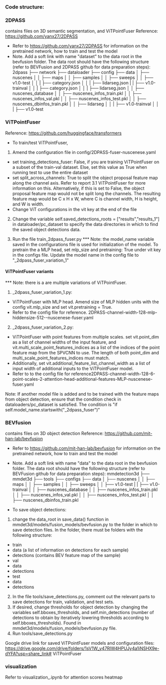 ### Code structure:
### 2DPASS
contains files on 3D semantic segmentation, and ViTPointFuser
Reference: https://github.com/yanx27/2DPASS
- Refer to https://github.com/yanx27/2DPASS for information on the pretrained network, how to train and test the model
- Note. Add a soft link with name "dataset" to the data root in the bevfusion folder. 
The data root should have the following structure (refer to BEVFusion and 2DPASS github for data preparation steps):
2dpass
├── network
├── dataloader
├── config
├── data
│   ├── nuscenes
│   │   ├── maps
│   │   ├── samples
│   │   ├── sweeps
│   │   ├── v1.0-test
│   │   |   ├── category.json
│   │   |   ├── lidarseg.json
|   |   ├── v1.0-trainval
│   │   |   ├── category.json
│   │   |   ├── lidarseg.json
│   │   ├── nuscenes_database
│   │   ├── nuscenes_infos_train.pkl
│   │   ├── nuscenes_infos_val.pkl
│   │   ├── nuscenes_infos_test.pkl
│   │   ├── nuscenes_dbinfos_train.pkl
│   │   ├── lidarseg
│   │   |   ├── v1.0-trainval
│   │   |   ├── v1.0-test

### ViTPointFuser
Reference: https://github.com/huggingface/transformers
- To train/test ViTPointFuser,
1. Amend the configuration file in config/2DPASS-fuser-nuscenese.yaml
 - set training_detections_fuser: False, if you are training ViTPointFuser on a subset of the train-val dataset. Else, set this value as True when running test to use the entire dataset
 - set split_across_channels: True to split the object proposal feature map along the channel axis. Refer to report 3.1 ViTPointFuser for more information on this. Alternatively, if this is set to False, the object proposal feature map would not be split long the channels. The resulting feature map would be C x H x W, where C is channel width, H is height, and W is width.
 - Change ViT configurations in the vit key at the end of the file

2. Change the variable self.saved_detections_roots = ["results","results_1"] in dataloader/pc_dataset to specify the data directories in which to find the saved object detections data.

3. Run the file train_2dpass_fuser.py
*** Note: the model_name variable saved in the configurations file is used for initialization of the model.
To pretrain the a MLP head, set mlp_size and pretraining: True under vit key in the configs file. Update the model name in the config file to "_2dpass_fuser_variation_1"

#### ViTPointFuser variants
*** Note: there is a are multiple variations of ViTPointFuser.
1. _2dpass_fuser_variation_1.py: 
- ViTPointFuser with MLP head. Amend size of MLP hidden units with the config vit.mlp_size and set vit.pretraining = True. 
- Refer to the config file for reference. 2DPASS-channel-width-128-mlp-hiddensize-512--nuscenese-fuser.yaml
2. _2dpass_fuser_variation_2.py: 
- ViTPointFuser with point features from multiple scales. set vit.point_dim as a list of channel widths of the input feature, and vit.multi_scale_point_features_indices as a list of the indices of the point feature map from the SPVCNN to use. The length of both point_dim and multi_scale_point_features_indices must match. 
- Additionally, set vit.additional_feature_list_channel_width as a list of input width of additional inputs to the ViTPointFuser model.
- Refer to to the config file for reference2DPASS-channel-width-128-6-point-scales-2-attention-head-additional-features-MLP-nuscenese-fuser.yaml

Note: If another model file is added and to be trained with the feature maps from object detection, ensure that the condition check in dataloaders/pc_dataset is satisfied. The condition is "if self.model_name.startswith("_2dpass_fuser")"

### BEVfusion
contains files on 3D object detection
Reference: https://github.com/mit-han-lab/bevfusion
- Refer to https://github.com/mit-han-lab/bevfusion for information on the pretrained network, how to train and test the model
- Note. Add a soft link with name "data" to the data root in the bevfusion folder. 
The data root should have the following structure (refer to BEVFusion github for data preparation steps):
mmdetection3d
├── mmdet3d
├── tools
├── configs
├── data
│   ├── nuscenes
│   │   ├── maps
│   │   ├── samples
│   │   ├── sweeps
│   │   ├── v1.0-test
|   |   ├── v1.0-trainval
│   │   ├── nuscenes_database
│   │   ├── nuscenes_infos_train.pkl
│   │   ├── nuscenes_infos_val.pkl
│   │   ├── nuscenes_infos_test.pkl
│   │   ├── nuscenes_dbinfos_train.pkl

- To save object detections:
1. change the data_root in save_data() function in mmdet3d/models/fusion_models/bevfusion.py to the folder in which to save detection files. In the folder, there must be folders with the following structure:
- train
 - data (a list of information on detections for each sample)
 - detections (contains BEV feature map of the sample)
- val
 - data
 - detections
- test
 - data
 - detections
2. In the file tools/save_detections.py, comment out the relevant parts to save detections for train, validation, and test sets.
3. If desired, change thresholds for object detection by changing the variables self.bboxes_thresholds, and self.min_detections (number of detections to obtain by iteratively lowering thresholds according to self.bboxes_thresholds). Found in mmdet3d/models/fusion_models/bevfusion.py file.
4. Run tools/save_detections.py

Google drive link for saved ViTPointFuser models and configuration files:
https://drive.google.com/drive/folders/1sV1W_y47RlW4HPUJy4a1iNSHX9e-dYFA?usp=share_link# ViTPointFuser

### visualization
Refer to visualization_.ipynb for attention scores heatmap